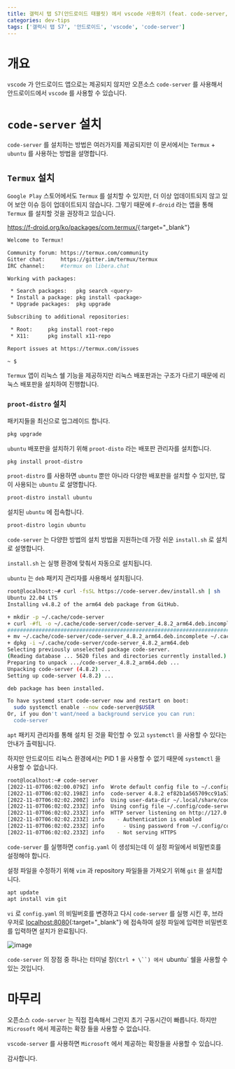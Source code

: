 ```yaml
---
title: 갤럭시 탭 S7(안드로이드 태블릿) 에서 vscode 사용하기 (feat. code-server, localhost)
categories: dev-tips
tags: ['갤럭시 탭 S7', '안드로이드', 'vscode', 'code-server']
---
```


# 개요

`vscode` 가 안드로이드 앱으로는 제공되지 않지만 오픈소스 `code-server` 를 사용해서 안드로이드에서 `vscode` 를 사용할 수 있습니다.

# `code-server` 설치

`code-server` 를 설치하는 방법은 여러가지를 제공되지만 이 문서에서는 `Termux` + `ubuntu` 를 사용하는 방법을 설명합니다.

## `Termux` 설치

`Google Play` 스토어에서도 `Termux` 를 설치할 수 있지만, 더 이상 업데이트되지 않고 있어 보안 이슈 등이 업데이트되지 않습니다. 그렇기 때문에 `F-droid` 라는 앱을 통해 `Termux` 를 설치할 것을 권장하고 있습니다.

<https://f-droid.org/ko/packages/com.termux/>{:target="_blank"}

```bash
Welcome to Termux!

Community forum: https://termux.com/community
Gitter chat:     https://gitter.im/termux/termux
IRC channel:     #termux on libera.chat

Working with packages:

 * Search packages:   pkg search <query>
 * Install a package: pkg install <package>
 * Upgrade packages:  pkg upgrade

Subscribing to additional repositories:

 * Root:     pkg install root-repo
 * X11:      pkg install x11-repo

Report issues at https://termux.com/issues

~ $
```

`Termux` 앱이 리눅스 쉘 기능을 제공하지만 리눅스 배포판과는 구조가 다르기 때문에 리눅스 배포판을 설치하여 진행합니다.

### `proot-distro` 설치

패키지들을 최신으로 업그레이드 합니다.

```bash
pkg upgrade
```

`ubuntu` 배포판을 설치하기 위해 `proot-disto` 라는 배포판 관리자를 설치합니다.

```bash
pkg install proot-distro
```

`proot-distro` 를 사용하면 `ubuntu` 뿐만 아니라 다양한 배포판을 설치할 수 있지만, 많이 사용되는 `ubuntu` 로 설명합니다.

```bash
proot-distro install ubuntu
```

설치된 `ubuntu` 에 접속합니다.

```bash
proot-distro login ubuntu
```

`code-server` 는 다양한 방법의 설치 방법을 지원하는데 가장 쉬운 `install.sh` 로 설치로 설명합니다.

`install.sh` 는 실행 환경에 맞춰서 자동으로 설치됩니다.

`ubuntu` 는 `deb` 패키지 관리자를 사용해서 설치됩니다.

```bash
root@localhost:~# curl -fsSL https://code-server.dev/install.sh | sh
Ubuntu 22.04 LTS
Installing v4.8.2 of the arm64 deb package from GitHub.

+ mkdir -p ~/.cache/code-server
+ curl -#fL -o ~/.cache/code-server/code-server_4.8.2_arm64.deb.incomplete -C - https://github.com/coder/code-server/releases/download/v4.8.2/code-server_4.8.2_arm64.deb
######################################################################## 100.0%
+ mv ~/.cache/code-server/code-server_4.8.2_arm64.deb.incomplete ~/.cache/code-server/code-server_4.8.2_arm64.deb
+ dpkg -i ~/.cache/code-server/code-server_4.8.2_arm64.deb
Selecting previously unselected package code-server.
(Reading database ... 5620 files and directories currently installed.)
Preparing to unpack .../code-server_4.8.2_arm64.deb ...
Unpacking code-server (4.8.2) ...
Setting up code-server (4.8.2) ...

deb package has been installed.

To have systemd start code-server now and restart on boot:
  sudo systemctl enable --now code-server@$USER
Or, if you don't want/need a background service you can run:
  code-server
```

`apt` 패키지 관리자를 통해 설치 된 것을 확인할 수 있고 `systemctl` 을 사용할 수 있다는 안내가 출력됩니다.

하지만 안드로이드 리눅스 환경에서는 PID 1 을 사용할 수 없기 때문에 `systemctl` 을 사용할 수 없습니다.

```bash
root@localhost:~# code-server
[2022-11-07T06:02:00.079Z] info  Wrote default config file to ~/.config/code-server/config.yaml
[2022-11-07T06:02:02.198Z] info  code-server 4.8.2 ef82b1a565709cc91a53dc7b609aeee435404c0e
[2022-11-07T06:02:02.200Z] info  Using user-data-dir ~/.local/share/code-server
[2022-11-07T06:02:02.233Z] info  Using config file ~/.config/code-server/config.yaml
[2022-11-07T06:02:02.233Z] info  HTTP server listening on http://127.0.0.1:8080/
[2022-11-07T06:02:02.233Z] info    - Authentication is enabled
[2022-11-07T06:02:02.233Z] info      - Using password from ~/.config/code-server/config.yaml
[2022-11-07T06:02:02.233Z] info    - Not serving HTTPS
```

`code-server` 를 실행하면 `config.yaml` 이 생성되는데 이 설정 파일에서 비밀번호를 설정해야 합니다.

설정 파일을 수정하기 위해 `vim` 과 repository 파일들을 가져오기 위해 `git` 을 설치합니다.

```bash
apt update
apt install vim git
```

`vi` 로 `config.yaml` 의 비밀버호를 변경하고 다시 `code-server` 를 실행 시킨 후, 브라우저로 <localhost:8080>{:target="_blank"} 에 접속하여 설정 파일에 입력한 비밀번호를 입력하면 설치가 완료됩니다.

![image](https://user-images.githubusercontent.com/261637/201463178-56493def-324b-4957-98a0-84d4e26552d6.png)

`code-server` 의 장점 중 하나는 터미널 창(`Ctrl + \``) 에서 `ubuntu` 쉘을 사용할 수 있는 것입니다.

# 마무리

오픈소스 `code-server` 는 직접 접속해서 그런지 초기 구동시간이 빠릅니다. 하지만 `Microsoft` 에서 제공하는 확장 들을 사용할 수 없습니다.

`vscode-server` 를 사용하면 `Microsoft` 에서 제공하는 확장들을 사용할 수 있습니다.

감사합니다.